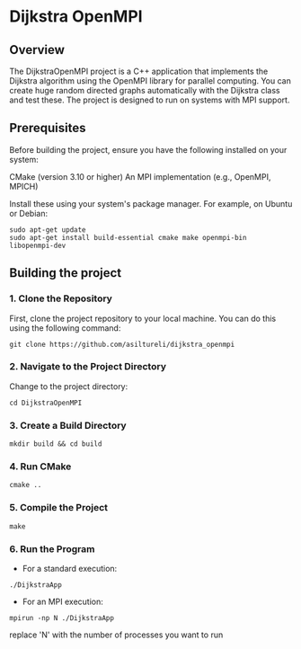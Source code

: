 # Dijkstra OpenMPI
## Overview
The DijkstraOpenMPI project is a C++ application that implements the Dijkstra algorithm using the OpenMPI library for parallel computing. You can create huge random directed graphs automatically with the Dijkstra class and test these. The project is designed to run on systems with MPI support.

## Prerequisites
Before building the project, ensure you have the following installed on your system:

CMake (version 3.10 or higher)
An MPI implementation (e.g., OpenMPI, MPICH)

Install these using your system's package manager. For example, on Ubuntu or Debian:

```
sudo apt-get update
sudo apt-get install build-essential cmake make openmpi-bin libopenmpi-dev
```
## Building the project
### 1. Clone the Repository  
First, clone the project repository to your local machine. You can do this using the following command:  
```
git clone https://github.com/asiltureli/dijkstra_openmpi
```
### 2. Navigate to the Project Directory 
Change to the project directory:
```
cd DijkstraOpenMPI
```
### 3. Create a Build Directory  
```
mkdir build && cd build
```
### 4. Run CMake
```
cmake ..
```

### 5. Compile the Project
```
make
```
### 6. Run the Program
- For a standard execution:
```
./DijkstraApp
```
- For an MPI execution:
```
mpirun -np N ./DijkstraApp
```
replace 'N' with the number of processes you want to run
